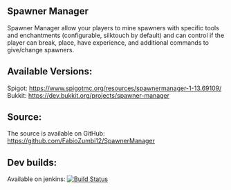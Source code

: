 ## Spawner Manager

Spawner Manager allow your players to mine spawners with specific tools and enchantments (configurable, silktouch by default) and can control if the player can break, place, have experience, and additional commands to give/change spawners.

## Available Versions:
Spigot: https://www.spigotmc.org/resources/spawnermanager-1-13.69109/  
Bukkit: https://dev.bukkit.org/projects/spawner-manager

## Source:
The source is available on GitHub: https://github.com/FabioZumbi12/SpawnerManager

## Dev builds: 
Available on jenkins: [![Build Status](http://host.areaz12server.net.br:8080/buildStatus/icon?job=Spawner%20Manager)](http://host.areaz12server.net.br:8080/job/Spawner%20Manager/)
